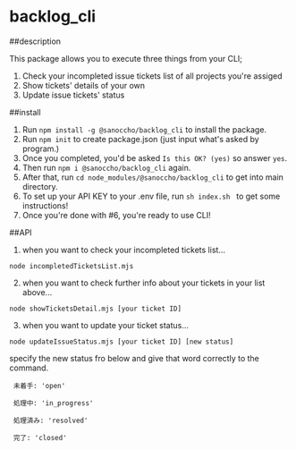 # backlog_cli

##description

This package allows you to execute three things from your CLI;
1. Check your incompleted issue tickets list of all projects you're assiged
2. Show tickets' details of your own
3. Update issue tickets' status

##install

1. Run `npm install -g @sanoccho/backlog_cli` to install the package.
2. Run `npm init` to create package.json (just input what's asked by program.)
3. Once you completed, you'd be asked `Is this OK? (yes)` so answer `yes`.
4. Then run `npm i @sanoccho/backlog_cli` again.
5. After that, run `cd node_modules/@sanoccho/backlog_cli` to get into main directory.
6. To set up your API KEY to your .env file, run `sh index.sh ` to get some instructions!
7. Once you're done with #6, you're ready to use CLI!



##API

1. when you want to check your incompleted tickets list...
```
node incompletedTicketsList.mjs
```
2. when you want to check further info about your tickets in your list above...
```
node showTicketsDetail.mjs [your ticket ID]
```
3. when you want to update your ticket status...

```
node updateIssueStatus.mjs [your ticket ID] [new status]
```
specify the new status fro below and give that word correctly to the command.
```
 未着手: 'open'
 
 処理中: 'in_progress'
   
 処理済み: 'resolved'

 完了: 'closed'
```


